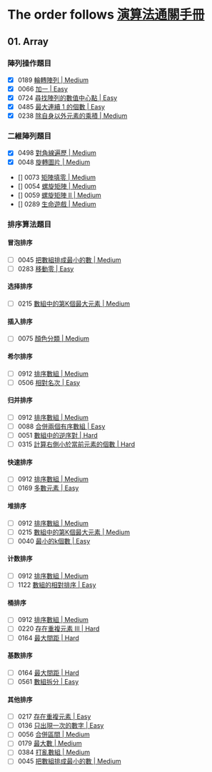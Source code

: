 # The order follows [演算法通關手冊](https://github.com/itcharge/LeetCode-Py)

## 01. Array

### 陣列操作題目

- [x] 0189 [輪轉陣列 | Medium](https://leetcode.com/problems/rotate-array)
- [x] 0066 [加一 | Easy](https://leetcode.com/problems/plus-one)
- [x] 0724 [尋找陣列的數值中心點 | Easy](https://leetcode.com/problems/find-pivot-index)
- [x] 0485 [最大連續 1 的個數 | Easy](https://leetcode.com/problems/max-consecutive-ones)
- [x] 0238 [除自身以外元素的乘積 | Medium](https://leetcode.com/problems/product-of-array-except-self)
 
### 二維陣列題目

- [x] 0498 [對角線遍歷 | Medium](https://leetcode.com/problems/diagonal-traverse)
- [X] 0048 [旋轉圖片 | Medium](https://leetcode.com/problems/rotate-image)
- [] 0073 [矩陣填零 | Medium](https://leetcode.com/problems/set-matrix-zeroes)
- [] 0054 [螺旋矩陣 | Medium](https://leetcode.com/problems/spiral-matrix)
- [] 0059 [螺旋矩陣 II | Medium](https://leetcode.com/problems/spiral-matrix-ii)
- [] 0289 [生命遊戲 | Medium](https://leetcode.com/problems/game-of-life)

### 排序算法題目

#### 冒泡排序
- [ ] 0045 [把數組排成最小的數 | Medium](https://leetcode.com/problems/offer-45)
- [ ] 0283 [移動零 | Easy](https://leetcode.com/problems/move-zeroes)

#### 选择排序
- [ ] 0215 [數組中的第K個最大元素 | Medium](https://leetcode.com/problems/kth-largest-element-in-an-array)

#### 插入排序
- [ ] 0075 [顏色分類 | Medium](https://leetcode.com/problems/sort-colors)

#### 希尔排序
- [ ] 0912 [排序數組 | Medium](https://leetcode.com/problems/sort-an-array)
- [ ] 0506 [相對名次 | Easy](https://leetcode.com/problems/relative-ranks)

#### 归并排序
- [ ] 0912 [排序數組 | Medium](https://leetcode.com/problems/sort-an-array)
- [ ] 0088 [合併兩個有序數組 | Easy](https://leetcode.com/problems/merge-sorted-array)
- [ ] 0051 [數組中的逆序對 | Hard](https://leetcode.com/problems/offer-51)
- [ ] 0315 [計算右側小於當前元素的個數 | Hard](https://leetcode.com/problems/count-of-smaller-numbers-after-self)

#### 快速排序
- [ ] 0912 [排序數組 | Medium](https://leetcode.com/problems/sort-an-array)
- [ ] 0169 [多數元素 | Easy](https://leetcode.com/problems/majority-element)

#### 堆排序
- [ ] 0912 [排序數組 | Medium](https://leetcode.com/problems/sort-an-array)
- [ ] 0215 [數組中的第K個最大元素 | Medium](https://leetcode.com/problems/kth-largest-element-in-an-array)
- [ ] 0040 [最小的k個數 | Easy](https://leetcode.com/problems/offer-40)

#### 计数排序
- [ ] 0912 [排序數組 | Medium](https://leetcode.com/problems/sort-an-array)
- [ ] 1122 [數組的相對排序 | Easy](https://leetcode.com/problems/relative-sort-array)

#### 桶排序
- [ ] 0912 [排序數組 | Medium](https://leetcode.com/problems/sort-an-array)
- [ ] 0220 [存在重複元素 III | Hard](https://leetcode.com/problems/contains-duplicate-iii)
- [ ] 0164 [最大間距 | Hard](https://leetcode.com/problems/maximum-gap)

#### 基数排序
- [ ] 0164 [最大間距 | Hard](https://leetcode.com/problems/maximum-gap)
- [ ] 0561 [數組拆分 | Easy](https://leetcode.com/problems/array-partition-i)

#### 其他排序
- [ ] 0217 [存在重複元素 | Easy](https://leetcode.com/problems/contains-duplicate)
- [ ] 0136 [只出現一次的數字 | Easy](https://leetcode.com/problems/single-number)
- [ ] 0056 [合併區間 | Medium](https://leetcode.com/problems/merge-intervals)
- [ ] 0179 [最大數 | Medium](https://leetcode.com/problems/largest-number)
- [ ] 0384 [打亂數組 | Medium](https://leetcode.com/problems/shuffle-an-array)
- [ ] 0045 [把數組排成最小的數 | Medium](https://leetcode.com/problems/offer-45)
